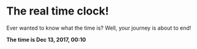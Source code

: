 # The real time clock!

Ever wanted to know what the time is? Well, your journey is about to end!

**The time is Dec 13, 2017, 00:10**